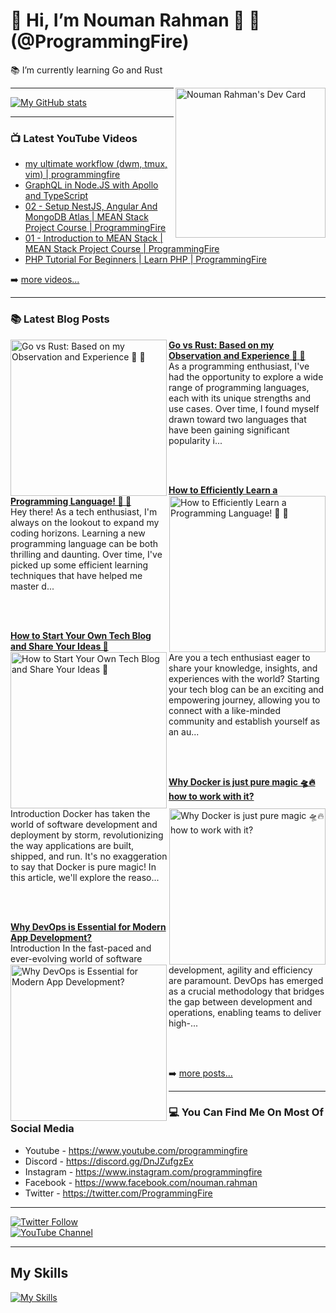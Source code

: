 # 👋 Hi, I’m Nouman Rahman 🚀 🤖 (@ProgrammingFire)
📚 I’m currently learning Go and Rust

<div align="left">
  <a href="https://app.daily.dev/programmingfire"><img align="right" width="240" src="https://api.daily.dev/devcards/86dba213ca724d5892a77340b0410d32.png?r=jab" alt="Nouman Rahman's Dev Card"/></a>
</div>

---

[![My GitHub stats](https://github-readme-stats.vercel.app/api?username=programmingfire&theme=github_dark&show_icons=true)](https://github.com/anuraghazra/github-readme-stats)

---

### 📺 Latest YouTube Videos

<!-- YOUTUBE:START -->
- [my ultimate workflow &lpar;dwm, tmux, vim&rpar; | programmingfire](https://www.youtube.com/watch?v=LVEqwUCeRKc)
- [GraphQL in Node.JS with Apollo and TypeScript](https://www.youtube.com/watch?v=ScvRw00L-5w)
- [02 - Setup NestJS, Angular And MongoDB Atlas | MEAN Stack Project Course | ProgrammingFire](https://www.youtube.com/watch?v=PffxVIxLGMU)
- [01 - Introduction to MEAN Stack | MEAN Stack Project Course | ProgrammingFire](https://www.youtube.com/watch?v=uCbo1Ix3SIA)
- [PHP Tutorial For Beginners | Learn PHP | ProgrammingFire](https://www.youtube.com/watch?v=YQqQHKgmKGc)
<!-- YOUTUBE:END -->

➡️ [more videos...](https://youtube.com/c/ProgrammingFire)

---

### 📚 Latest Blog Posts

<!-- HASHNODE_BLOG:START -->
<p align="left">
<a href="https://programmingfire.com/go-vs-rust-based-on-my-observation-and-experience" title="Go vs Rust: Based on my Observation and Experience 🦀 🚀"><img src="https://cdn.hashnode.com/res/hashnode/image/upload/v1690795374688/3e7ab4b7-317c-4a88-b824-f6710df83f09.png" alt="Go vs Rust: Based on my Observation and Experience 🦀 🚀" width="250px" align="left" /></a>
<a href="https://programmingfire.com/go-vs-rust-based-on-my-observation-and-experience" title="Go vs Rust: Based on my Observation and Experience 🦀 🚀"><strong>Go vs Rust: Based on my Observation and Experience 🦀 🚀</strong></a>
<br/> As a programming enthusiast, I've had the opportunity to explore a wide range of programming languages, each with its unique strengths and use cases. Over time, I found myself drawn toward two languages that have been gaining significant popularity i... </p> <br/> <br/>
<p align="left">
<a href="https://programmingfire.com/how-to-efficiently-learn-a-programming-language" title="How to Efficiently Learn a Programming Language! 🚀 📖"><img src="https://cdn.hashnode.com/res/hashnode/image/upload/v1690619199203/f156ec75-1bed-4867-a95d-3ba1fc3ade14.png" alt="How to Efficiently Learn a Programming Language! 🚀 📖" width="250px" align="right" /></a>
<a href="https://programmingfire.com/how-to-efficiently-learn-a-programming-language" title="How to Efficiently Learn a Programming Language! 🚀 📖"><strong>How to Efficiently Learn a Programming Language! 🚀 📖</strong></a>
<br/> Hey there! As a tech enthusiast, I'm always on the lookout to expand my coding horizons. Learning a new programming language can be both thrilling and daunting. Over time, I've picked up some efficient learning techniques that have helped me master d... </p> <br/> <br/>
<p align="left">
<a href="https://programmingfire.com/how-to-start-your-own-tech-blog-and-share-your-ideas" title="How to Start Your Own Tech Blog and Share Your Ideas 🚀"><img src="https://cdn.hashnode.com/res/hashnode/image/upload/v1690542561159/ad6a9c9d-8c65-4b8d-9f4c-5fdd95096189.png" alt="How to Start Your Own Tech Blog and Share Your Ideas 🚀" width="250px" align="left" /></a>
<a href="https://programmingfire.com/how-to-start-your-own-tech-blog-and-share-your-ideas" title="How to Start Your Own Tech Blog and Share Your Ideas 🚀"><strong>How to Start Your Own Tech Blog and Share Your Ideas 🚀</strong></a>
<br/> Are you a tech enthusiast eager to share your knowledge, insights, and experiences with the world? Starting your tech blog can be an exciting and empowering journey, allowing you to connect with a like-minded community and establish yourself as an au... </p> <br/> <br/>
<p align="left">
<a href="https://programmingfire.com/why-docker-is-just-pure-magic-how-to-work-with-it" title="Why Docker is just pure magic 🛸🔥 how to work with it?"><img src="https://cdn.hashnode.com/res/hashnode/image/upload/v1690212541363/43a718a4-3459-4ff0-8ee0-255d4fdfd2a4.png" alt="Why Docker is just pure magic 🛸🔥 how to work with it?" width="250px" align="right" /></a>
<a href="https://programmingfire.com/why-docker-is-just-pure-magic-how-to-work-with-it" title="Why Docker is just pure magic 🛸🔥 how to work with it?"><strong>Why Docker is just pure magic 🛸🔥 how to work with it?</strong></a>
<br/> Introduction
Docker has taken the world of software development and deployment by storm, revolutionizing the way applications are built, shipped, and run. It's no exaggeration to say that Docker is pure magic! In this article, we'll explore the reaso... </p> <br/> <br/>
<p align="left">
<a href="https://programmingfire.com/why-devops-is-essential-for-modern-app-development" title="Why DevOps is Essential for Modern App Development?"><img src="https://cdn.hashnode.com/res/hashnode/image/upload/v1690113217452/ecaa4378-f5a0-4318-b56c-65c72194ba2b.png" alt="Why DevOps is Essential for Modern App Development?" width="250px" align="left" /></a>
<a href="https://programmingfire.com/why-devops-is-essential-for-modern-app-development" title="Why DevOps is Essential for Modern App Development?"><strong>Why DevOps is Essential for Modern App Development?</strong></a>
<br/> Introduction
In the fast-paced and ever-evolving world of software development, agility and efficiency are paramount. DevOps has emerged as a crucial methodology that bridges the gap between development and operations, enabling teams to deliver high-... </p> <br/> <br/>
<!-- HASHNODE_BLOG:END -->


➡️ [more posts...](https://programmingfire.com/)

---

### 💻 You Can Find Me On Most Of Social Media

* Youtube - https://www.youtube.com/programmingfire
* Discord - https://discord.gg/DnJZufgzEx
* Instagram - https://www.instagram.com/programmingfire
* Facebook - https://www.facebook.com/nouman.rahman
* Twitter - https://twitter.com/ProgrammingFire

---

[![Twitter Follow](https://img.shields.io/twitter/follow/ProgrammingFire?label=Follow%20On%20Twitter&style=social)](https://twitter.com/ProgrammingFire)
<br>
[![YouTube Channel](https://img.shields.io/youtube/channel/subscribers/UCWOD0-JKR1WfpEf_MhdY2pw?label=Subscribe%20On%20YouTube&style=social)](https://youtube.com/c/ProgrammingFire)

---

## My Skills
[![My Skills](https://skillicons.dev/icons?i=dotnet,cs,js,ts,html,css,wasm,git,vscode,docker,kubernetes,redis,postgres,mongodb,md,linux,graphql,go,figma)](https://skillicons.dev)
